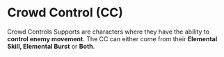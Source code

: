 # Crowd Control \(CC\)

Crowd Controls Supports are characters where they have the ability to **control enemy movement**. The CC can either come from their **Elemental Skill, Elemental Burst** or **Both**.

